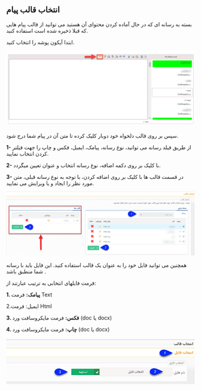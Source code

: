 ﻿## انتخاب قالب پیام



بسته به رسانه ای که در حال آماده کردن محتوای آن هستید می توانید از قالب پیام هایی که قبلا ذخیره شده است استفاده کنید.

ابتدا آیکون پوشه را انتخاب کنید.

![](TemplateSelection1.png)

سپس بر روی قالب دلخواه خود دوبار کلیک کرده تا متن آن در پیام شما درج شود.

**1-** از طریق فیلد رسانه می توانید، نوع رسانه، پیامک، ایمیل، فکس و چاپ  را جهت فیلتر کردن انتخاب نمایید.

**2-** با کلیک بر روی دکمه اضافه، نوع رسانه انتخاب و عنوان تعیین میگردد.

**3-** در قسمت قالب ها با کلیک بر روی اضافه کردن، با توجه به نوع رسانه قبلی، متن مورد نظر را ایجاد و یا ویرایش می نمایید.

![](TemplateSelection2.png)

همچنین می توانید فایل خود را به عنوان یک قالب استفاده کنید. این فایل باید با رسانه شما منطبق باشد .

فرمت فایلهای انتخابی به ترتیب عبارتند از:

**1. پیامک:**  فرمت Text

2.ایمیل: فرمت Html

**3. فکس:** فرمت مایکروسافت ورد (doc یا docx)

**4. چاپ:** فرمت مایکروسافت ورد (doc یا docx)

![](TemplateSelection3.png)





